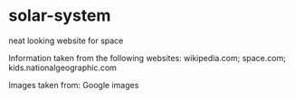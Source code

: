 # solar-system
neat looking website for space

Information taken from the following websites:
wikipedia.com; space.com; kids.nationalgeographic.com

Images taken from:
Google images
